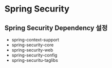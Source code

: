 # Spring Security

## Spring Security Dependency 설정
* spring-context-support
* spring-security-core
* spring-security-web
* spring-security-config
* spring-securitu-taglibs